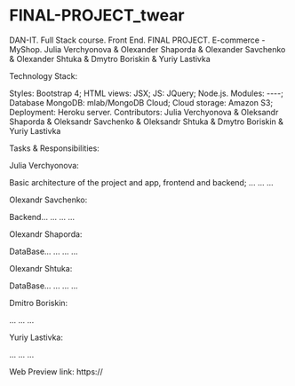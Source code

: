 # FINAL-PROJECT_twear
DAN-IT. Full Stack course. Front End. FINAL PROJECT. E-commerce - MyShop. Julia Verchyonova &amp; Olexander Shaporda &amp; Olexander Savchenko &amp; Olexander Shtuka &amp; Dmytro Boriskin &amp; Yuriy Lastivka

Technology Stack:

Styles: Bootstrap 4;
HTML views: JSX;
JS: JQuery;
Node.js. Modules: ----;
Database MongoDB: mlab/MongoDB Cloud;
Cloud storage: Amazon S3;
Deployment: Heroku server.
Contributors: Julia Verchyonova & Oleksandr Shaporda & Oleksandr Savchenko & Oleksandr Shtuka & Dmytro Boriskin & Yuriy Lastivka

Tasks & Responsibilities:


Julia Verchyonova:

Basic architecture of the project and app, frontend and backend;
...
...
...


Olexandr Savchenko:

Backend...
...
...
...


Olexandr Shaporda:

DataBase...
...
...
...


Olexandr Shtuka:

DataBase...
...
...
...


Dmitro Boriskin:

...
...
...


Yuriy Lastivka:

...
...
...












Web Preview link: https://
